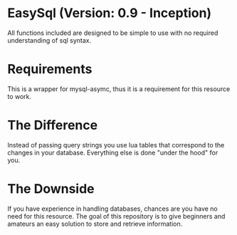 # EasySql (Version: 0.9 - Inception)
All functions included are designed to be simple to use with no required understanding of sql syntax. 

# Requirements
This is a wrapper for mysql-asymc, thus it is a requirement for this resource to work.

# The Difference
Instead of passing query strings you use lua tables that correspond to the changes in your database. Everything else is done "under the hood" for you.

# The Downside
If you have experience in handling databases, chances are you have no need for this resource. The goal of this repository is to give beginners and amateurs an easy solution to store and retrieve information.
